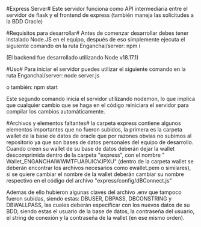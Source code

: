 #Express Server#
Este servidor funciona como API intermediaria entre el servidor de flask y el frontend de express (también maneja las solicitudes a la BDD Oracle)


#Requisitos para desarrollar#
Antes de comenzar desarrollar debes tener instalado Node.JS en el equipo, después de eso simplemente ejecuta
el siguiente comando en la ruta Enganchai/server:
npm i

(El backend fue desarrollado utilizando Node v18.17.1)


#Uso#
Para iniciar el servidor puedes utilizar el siguiente comando en la ruta Enganchai/server:
node server.js

o también:
npm start

Este segundo comando inicia el servidor utilizando nodemon, lo que implica que cualquier cambio que se haga en el código reiniciara el servidor para compilar los 
cambios automáticamente.

#Archivos y elementos faltantes#
la carpeta express contiene algunos elementos importantes que no fueron subidos, la primera es la carpeta wallet de la base de datos de oracle que por razones 
obvias no subimos al repositorio ya que son bases de datos personales del equipo de desarrollo. Cuando creen su wallet de su base de datos deberán dejar la wallet 
descomprimida dentro de la carpeta "express", con el nombre " Wallet_ENGANCHAIWWMTFUA9UICVJPXU" (dentro de la carpeta wallet se deberán encontrar los archivos 
necesarios como ewallet.pem o similares), si se quiere cambiar el nombre de la wallet deberán cambiar su nombre respectivo en el código del archivo "express/config/dBConnect.js"

Ademas de ello hubieron algunas claves del archivo .env que tampoco fueron subidas, siendo estas: DBUSER, DBPASS, DBCONSTRING y DBWALLPASS, las cuales deberán 
especificar con los nuevos datos de su BDD, siendo estas el usuario de la base de datos, la contraseña del usuario, el string de conexión y la contraseña de la wallet (en ese mismo orden).